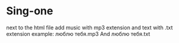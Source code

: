 # Sing-one
next to the html file add music with mp3 extension and text with .txt extension
example: люблю тебя.mp3 And люблю тебя.txt
